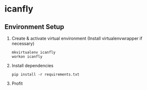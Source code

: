 # icanfly

## Environment Setup

1. Create & activate virtual environment
   (Install virtualenvwrapper if necessary)
  
   ```
   mkvirtualenv icanfly
   workon icanfly
   ```
2. Install dependencies

   `pip install -r requirements.txt` 
3. Profit
